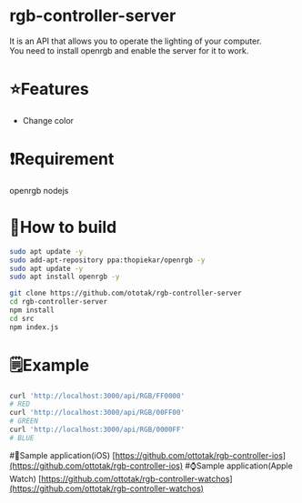 # rgb-controller-server
It is an API that allows you to operate the lighting of your computer.  
You need to install openrgb and enable the server for it to work.
# ⭐Features
 - Change color
# ❗️Requirement
openrgb
nodejs
# 🔨How to build
```bash
sudo apt update -y
sudo add-apt-repository ppa:thopiekar/openrgb -y
sudo apt update -y
sudo apt install openrgb -y

git clone https://github.com/ototak/rgb-controller-server
cd rgb-controller-server
npm install
cd src
npm index.js
```
# 🗒Example
```bash
curl 'http://localhost:3000/api/RGB/FF0000'
# RED
curl 'http://localhost:3000/api/RGB/00FF00'
# GREEN
curl 'http://localhost:3000/api/RGB/0000FF'
# BLUE
```
#📱Sample application(iOS)
 [https://github.com/ottotak/rgb-controller-ios](https://github.com/ottotak/rgb-controller-ios)
#⌚️Sample application(Apple Watch)
 [https://github.com/ottotak/rgb-controller-watchos](https://github.com/ottotak/rgb-controller-watchos)
